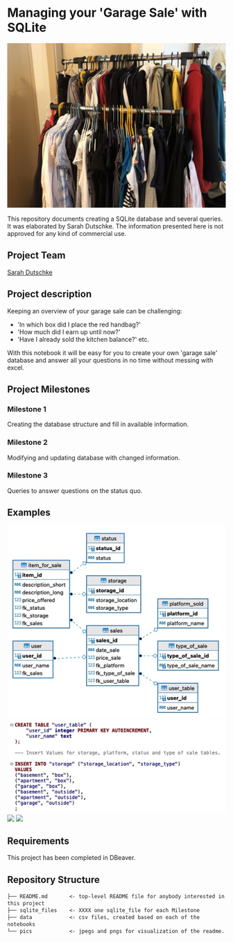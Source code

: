 # Managing your 'Garage Sale' with SQLite

![](/pics/garage_sale.jpeg)

This repository documents creating a SQLite database and several queries. It was elaborated by  Sarah Dutschke. The information presented here is not approved for any kind of commercial use.

Project Team
-----------

[Sarah Dutschke](https://www.linkedin.com/in/sarah-dutschke/)

Project description
-------------------
Keeping an overview of your garage sale can be challenging:
 - 'In which box did I place the red handbag?'
 - 'How much did I earn up until now?'
 - 'Have I already sold the kitchen balance?' etc.

With this notebook it will be easy for you to create your own 'garage sale' database and answer all your questions in no time without messing with excel. 

Project Milestones
-------------------
### Milestone 1
Creating the database structure and fill in available information.

 ### Milestone 2
 Modifying and updating database with changed information.
 
 ### Milestone 3
 Queries to answer questions on the status quo.
 
Examples
---------
![](pics/database_structure.jpg)
![](pics/creating_db.jpg)
![](pics/query_1.jpg)
![](pics/query_2.jpg)

Requirements
------------
This project has been completed in DBeaver.

Repository Structure
------------
    ├── README.md       <- top-level README file for anybody interested in this project
    ├── sqlite_files    <- XXXX one sqlite_file for each Milestone
    ├── data            <- csv files, created based on each of the notebooks
    └── pics            <- jpegs and pngs for visualization of the readme.
